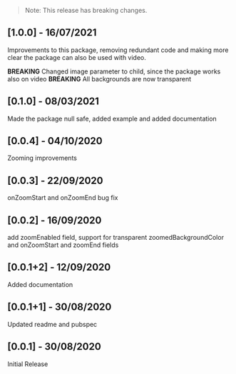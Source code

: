 > Note: This release has breaking changes.
## [1.0.0] - 16/07/2021

Improvements to this package, removing redundant code and making more clear the package can also be used with video.

**BREAKING** Changed image parameter to child, since the package works also on video
**BREAKING** All backgrounds are now transparent

## [0.1.0] - 08/03/2021

Made the package null safe, added example and added documentation

## [0.0.4] - 04/10/2020

Zooming improvements

## [0.0.3] - 22/09/2020

onZoomStart and onZoomEnd bug fix


## [0.0.2] - 16/09/2020

add zoomEnabled field, support for transparent zoomedBackgroundColor and onZoomStart and zoomEnd fields

## [0.0.1+2] - 12/09/2020

Added documentation

## [0.0.1+1] - 30/08/2020

Updated readme and pubspec

## [0.0.1] - 30/08/2020

Initial Release
